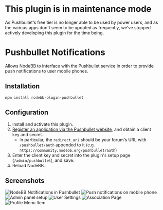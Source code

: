 # This plugin is in maintenance mode

As Pushbullet's free tier is no longer able to be used by power users, and as the various apps don't seem to be updated as frequently, we've stopped actively developing this plugin for the time being.

# Pushbullet Notifications

Allows NodeBB to interface with the Pushbullet service in order to provide push notifications to user mobile phones.

## Installation

    npm install nodebb-plugin-pushbullet

## Configuration

1. Install and activate this plugin.
1. [Register an application via the Pushbullet website](https://www.pushbullet.com/create-client), and obtain a client key and secret.
    * In particular, the `redirect_uri` should be your forum's URL with `/pushbullet/auth` appended to it (e.g. `https://community.nodebb.org/pushbullet/auth`)
1. Enter the client key and secret into the plugin's setup page (`/admin/pushbullet`), and save.
1. Reload NodeBB.

## Screenshots

![NodeBB Notifications in Pushbullet](screenshots/pushbullet-1.png)
![Push notifications on mobile phone](screenshots/pushbullet-2.png)
![Admin panel setup](screenshots/pushbullet-3.png)
![User Settings](screenshots/pushbullet-5.png)
![Association Page](screenshots/pushbullet-6.png)
![Profile Menu Item](screenshots/pushbullet-7.png)
